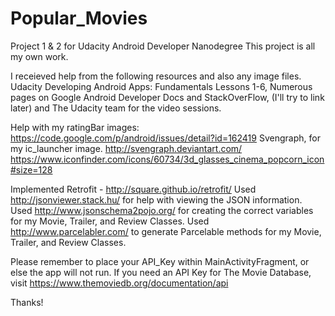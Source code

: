 # Popular_Movies
Project 1 & 2 for Udacity Android Developer Nanodegree
This project is all my own work. 

I receieved help from the following resources and also any image files.
Udacity Developing Android Apps: Fundamentals Lessons 1-6,
Numerous pages on Google Android Developer Docs and StackOverFlow, (I'll try to link later)
and The Udacity team for the video sessions.

Help with my ratingBar images: https://code.google.com/p/android/issues/detail?id=162419
Svengraph, for my ic_launcher image. 
http://svengraph.deviantart.com/
https://www.iconfinder.com/icons/60734/3d_glasses_cinema_popcorn_icon#size=128

Implemented Retrofit -  http://square.github.io/retrofit/
Used http://jsonviewer.stack.hu/ for help with viewing the JSON information.
Used http://www.jsonschema2pojo.org/ for creating the correct variables for my Movie, Trailer, and Review Classes.
Used http://www.parcelabler.com/ to generate Parcelable methods for my Movie, Trailer, and Review Classes.

Please remember to place your API_Key within MainActivityFragment, or else the app will not run.
If you need an API Key for The Movie Database, visit https://www.themoviedb.org/documentation/api

Thanks!
